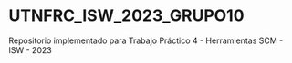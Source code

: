 # UTNFRC_ISW_2023_GRUPO10
Repositorio implementado para Trabajo Práctico 4 - Herramientas SCM - ISW - 2023
